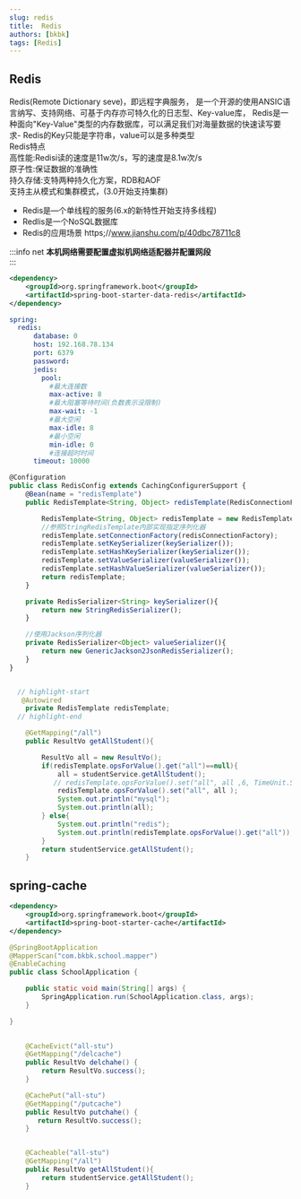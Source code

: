 ```yaml
---
slug: redis
title:  Redis 
authors: [bkbk]
tags: [Redis]
---
```


##  Redis


Redis(Remote Dictionary seve)，即远程字典服务，
是一个开源的使用ANSIC语言纳写、支持网络、可基于内存亦可特久化的日志型、Key-value库，
Redis是一种面向"Key-Value"类型的内存数据库，可以满足我们对海量数据的快速读写要求- Redis的Key只能是字符串，value可以是多种类型  
Redis特点  
 高性能:Redisi读的速度是11w次/s，写的速度是8.1w次/s    
 原子性:保证数据的准确性  
 持久存储:支特两种持久化方案，RDB和AOF  
 支持主从模式和集群模式，(3.0开始支持集群)  
- Redis是—个单线程的服务(6.x的新特性开始支持多线程)
- Redlis是一个NoSQL数据库
- Redis的应用场景
https;//www.jianshu.com/p/40dbc78711c8

<!--truncate-->
:::info  net
**本机网络需要配置虚拟机网络适配器并配置网段**   
:::


 



<!-- :::note  
**content**  
:::

:::tip 
**content**  
::: -->





<!-- :::caution 
**content**  
:::

:::danger  
**content**  
::: -->



 
``` xml title="导入依赖"
<dependency>
    <groupId>org.springframework.boot</groupId>
    <artifactId>spring-boot-starter-data-redis</artifactId>
</dependency>
```

 
``` yml title="yml"
spring:
  redis: 
      database: 0
      host: 192.168.78.134
      port: 6379
      password:
      jedis:
        pool:
          #最大连接数
          max-active: 8
          #最大阻塞等待时间(负数表示没限制)
          max-wait: -1
          #最大空闲
          max-idle: 8
          #最小空闲
          min-idle: 0
          #连接超时时间
      timeout: 10000
```

 
``` js  title="redisconfig"
@Configuration 
public class RedisConfig extends CachingConfigurerSupport {
    @Bean(name = "redisTemplate")
    public RedisTemplate<String, Object> redisTemplate(RedisConnectionFactory redisConnectionFactory){

        RedisTemplate<String, Object> redisTemplate = new RedisTemplate<>();
        //参照StringRedisTemplate内部实现指定序列化器
        redisTemplate.setConnectionFactory(redisConnectionFactory);
        redisTemplate.setKeySerializer(keySerializer());
        redisTemplate.setHashKeySerializer(keySerializer());
        redisTemplate.setValueSerializer(valueSerializer());
        redisTemplate.setHashValueSerializer(valueSerializer());
        return redisTemplate;
    }

    private RedisSerializer<String> keySerializer(){
        return new StringRedisSerializer();
    }

    //使用Jackson序列化器
    private RedisSerializer<Object> valueSerializer(){
        return new GenericJackson2JsonRedisSerializer();
    }
}
```

  
``` java title="redistemplate" 

  // highlight-start
   @Autowired
    private RedisTemplate redisTemplate;
  // highlight-end 

    @GetMapping("/all")
    public ResultVo getAllStudent(){ 

        ResultVo all = new ResultVo();
        if(redisTemplate.opsForValue().get("all")==null){
            all = studentService.getAllStudent();
           // redisTemplate.opsForValue().set("all", all ,6, TimeUnit.SECONDS);
            redisTemplate.opsForValue().set("all", all );
            System.out.println("mysql");
            System.out.println(all);
        } else{
            System.out.println("redis");
            System.out.println(redisTemplate.opsForValue().get("all"));
        } 
        return studentService.getAllStudent();
    }
```
## spring-cache

 
``` xml title="导入依赖"
<dependency>
    <groupId>org.springframework.boot</groupId>
    <artifactId>spring-boot-starter-cache</artifactId>
</dependency>
```

``` java title="添加启动类注解"
@SpringBootApplication
@MapperScan("com.bkbk.school.mapper")
@EnableCaching
public class SchoolApplication {

    public static void main(String[] args) {
        SpringApplication.run(SchoolApplication.class, args);
    }

}
```


```java title="crud" 
     
    @CacheEvict("all-stu")
    @GetMapping("/delcache")
    public ResultVo delchahe() {
        return ResultVo.success();
    } 

    @CachePut("all-stu")
    @GetMapping("/putcache")
    public ResultVo putchahe() {
       return ResultVo.success();
    } 


    @Cacheable("all-stu")
    @GetMapping("/all")
    public ResultVo getAllStudent(){  
        return studentService.getAllStudent();
    }

```



 
 